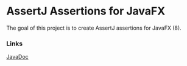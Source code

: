 # AssertJ Assertions for JavaFX

The goal of this project is to create AssertJ assertions for JavaFX (8).


### Links
[JavaDoc](https://lestard.github.io/assertj-javafx/)


